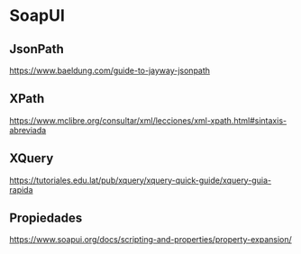 # SoapUI

## JsonPath

https://www.baeldung.com/guide-to-jayway-jsonpath

## XPath

https://www.mclibre.org/consultar/xml/lecciones/xml-xpath.html#sintaxis-abreviada

## XQuery

https://tutoriales.edu.lat/pub/xquery/xquery-quick-guide/xquery-guia-rapida

## Propiedades

https://www.soapui.org/docs/scripting-and-properties/property-expansion/
